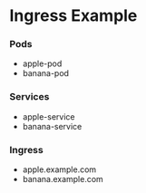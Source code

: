 # Ingress Example

### Pods

- apple-pod
- banana-pod

### Services

- apple-service
- banana-service

### Ingress

- apple.example.com
- banana.example.com

